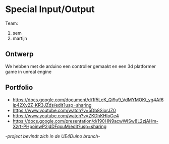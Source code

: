 # Special Input/Output
Team:
1. sem 
2. martijn

## Ontwerp
We hebben met de arduino een controller gemaakt en een 3d platformer game in unreal engine

## Portfolio

* https://docs.google.com/document/d/1f5LeK_Qi9u9_VdMYMOKt_yg4Af6ip42Xy2Z-KR3JZds/edit?usp=sharing
* https://www.youtube.com/watch?v=5Db8SiorJZ0
* https://www.youtube.com/watch?v=ZKDhKHIoGe4
* https://docs.google.com/presentation/d/190HN9acwWISw8L2zjAHm-Xzrt-PHpoinwP2jdDFqxuM/edit?usp=sharing

*-project bevindt zich in de UE4Duino branch-*
